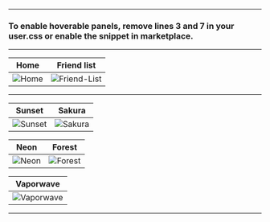 
---

### To enable hoverable panels, remove lines 3 and 7 in your user.css or enable the snippet in marketplace.

---

|                                 Home                                 |                                 Friend list                                 |
| :------------------------------------------------------------------: | :-------------------------------------------------------------------------: |
| ![Home](https://github.com/comfy-themes/Spicetify/blob/main/Comfy-Chromatic/assets/home.gif?raw=true) | ![Friend-List](https://github.com/comfy-themes/Spicetify/blob/main/Comfy-Chromatic/assets/friend-list.gif?raw=true) |

---

|                                 Sunset                               |                                 Sakura                                      |
| :------------------------------------------------------------------: | :-------------------------------------------------------------------------: |
| ![Sunset](https://comfy-themes.github.io/Spicetify/Comfy-Chromatic/colors/Sunset.png) | ![Sakura](https://comfy-themes.github.io/Spicetify/Comfy-Chromatic/colors/Sakura.png) |

|                                 Neon                                 |                                 Forest                                      |
| :------------------------------------------------------------------: | :-------------------------------------------------------------------------: |
| ![Neon](https://comfy-themes.github.io/Spicetify/Comfy-Chromatic/colors/Neon.png) | ![Forest](https://comfy-themes.github.io/Spicetify/Comfy-Chromatic/colors/Forest.png) |

|                                 Vaporwave                            |
| :------------------------------------------------------------------: |
| ![Vaporwave](https://comfy-themes.github.io/Spicetify/Comfy-Chromatic/colors/Vaporwave.png)

---
